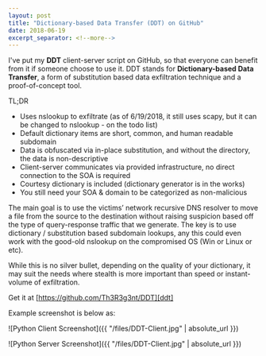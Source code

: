```yaml
---
layout: post
title: "Dictionary-based Data Transfer (DDT) on GitHub"
date: 2018-06-19
excerpt_separator: <!--more-->
---
```


I've put my **DDT** client-server script on GitHub, so that everyone can benefit from it if someone choose to use it. DDT stands for **Dictionary-based Data Transfer**, a form of substitution based data exfiltration technique and a proof-of-concept tool. 

TL;DR
* Uses nslookup to exfiltrate (as of 6/19/2018, it still uses scapy, but it can be changed to nslookup - on the todo list)
* Default dictionary items are short, common, and human readable subdomain
* Data is obfuscated via in-place substitution, and without the directory, the data is non-descriptive
* Client-server communicates via provided infrastructure, no direct connection to the SOA is required
* Courtesy dictionary is included (dictionary generator is in the works)
* You still need your SOA & domain to be categorized as non-malicious

<!--more-->

The main goal is to use the victims’ network recursive DNS resolver to move a file from the source to the destination without raising suspicion based off the type of query-response traffic that we generate. The key is to use dictionary / substitution based subdomain lookups, any this could even work with the good-old nslookup on the compromised OS (Win or Linux or etc).  

While this is no silver bullet, depending on the quality of your dictionary, it may suit the needs where stealth is more important than speed or instant-volume of exfiltration.  

Get it at [https://github.com/Th3R3g3nt/DDT][ddt]


  
Example screenshot is below as:  

![Python Client Screenshot]({{ "/files/DDT-Client.jpg" | absolute_url }})  

![Python Server Screenshot]({{ "/files/DDT-Client.jpg" | absolute_url }})  


[ddt]:https://github.com/Th3R3g3nt/DDT

